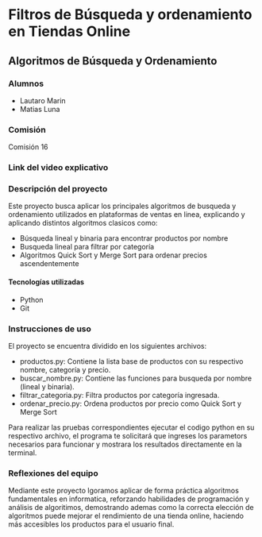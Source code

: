 # Filtros de Búsqueda y ordenamiento en Tiendas Online
## Algoritmos de Búsqueda y Ordenamiento
### Alumnos
- Lautaro Marin
- Matias Luna
### Comisión
Comisión 16
### Link del video explicativo


### Descripción del proyecto
Este proyecto busca aplicar los principales algoritmos de busqueda y ordenamiento utilizados en plataformas de ventas en linea, explicando y aplicando distintos algoritmos clasicos como: 
- Búsqueda lineal y binaria para encontrar productos por nombre
- Busqueda lineal para filtrar por categoría
- Algoritmos Quick Sort y Merge Sort para ordenar precios ascendentemente
  
#### Tecnologías utilizadas
- Python
- Git

### Instrucciones de uso
El proyecto se encuentra dividido en los siguientes archivos:
- productos.py: Contiene la lista base de productos con su respectivo nombre, categoría y precio.
- buscar_nombre.py: Contiene las funciones para busqueda por nombre (lineal y binaria).
- filtrar_categoria.py: Filtra productos por categoría ingresada.
- ordenar_precio.py: Ordena productos por precio como Quick Sort y Merge Sort

Para realizar las pruebas correspondientes ejecutar el codigo python en su respectivo archivo, el programa te solicitará que ingreses los parametors necesarios para funcionar y mostrara los resultados directamente en la terminal.

### Reflexiones del equipo
Mediante este proyecto lgoramos aplicar de forma práctica algoritmos fundamentales en informatica, reforzando habilidades de programación y análisis de algoritimos, demostrando ademas como la correcta elección de algoritmos puede mejorar el rendimiento de una tienda online, haciendo más accesibles los productos para el usuario final.

